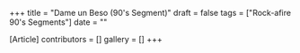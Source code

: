 +++
title = "Dame un Beso (90's Segment)"
draft = false
tags = ["Rock-afire 90's Segments"]
date = ""

[Article]
contributors = []
gallery = []
+++